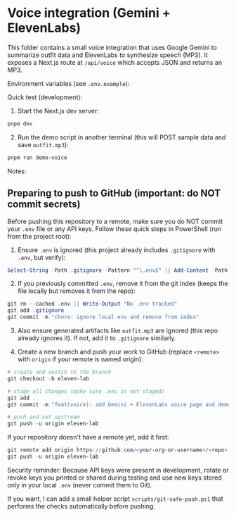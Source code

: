 # Voice integration (Gemini + ElevenLabs)

This folder contains a small voice integration that uses Google Gemini to summarize outfit data and ElevenLabs to synthesize speech (MP3). It exposes a Next.js route at `/api/voice` which accepts JSON and returns an MP3.

Environment variables (see `.env.example`):

Quick test (development):

1. Start the Next.js dev server:

```powershell
pnpm dev
```

2. Run the demo script in another terminal (this will POST sample data and save `outfit.mp3`):

```powershell
pnpm run demo-voice
```

Notes:

## Preparing to push to GitHub (important: do NOT commit secrets)

Before pushing this repository to a remote, make sure you do NOT commit your `.env` file or any API keys. Follow these quick steps in PowerShell (run from the project root):

1) Ensure `.env` is ignored (this project already includes `.gitignore` with `.env`, but verify):

```powershell
Select-String -Path .gitignore -Pattern "^\.env$" || Add-Content -Path .gitignore -Value ".env"
```

2) If you previously committed `.env`, remove it from the git index (keeps the file locally but removes it from the repo):

```powershell
git rm --cached .env || Write-Output "No .env tracked"
git add .gitignore
git commit -m "chore: ignore local env and remove from index"
```

3) Also ensure generated artifacts like `outfit.mp3` are ignored (this repo already ignores it). If not, add it to `.gitignore` similarly.

4) Create a new branch and push your work to GitHub (replace `<remote>` with `origin` if your remote is named origin):

```powershell
# create and switch to the branch
git checkout -b eleven-lab

# stage all changes (make sure .env is not staged)
git add .
git commit -m "feat(voice): add Gemini + ElevenLabs voice page and demo"

# push and set upstream
git push -u origin eleven-lab
```

If your repository doesn't have a remote yet, add it first:

```powershell
git remote add origin https://github.com/<your-org-or-username>/<repo>.git
git push -u origin eleven-lab
```

Security reminder: Because API keys were present in development, rotate or revoke keys you printed or shared during testing and use new keys stored only in your local `.env` (never commit them to Git).

If you want, I can add a small helper script `scripts/git-safe-push.ps1` that performs the checks automatically before pushing.

